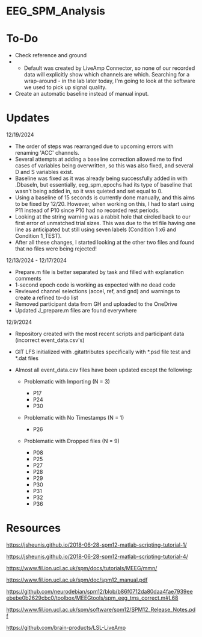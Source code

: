 # EEG_SPM_Analysis

# To-Do

* Check reference and ground
* * Default was created by LiveAmp Connector, so none of our recorded data will explicitly show which channels are which. Searching for a wrap-around - in the lab later today, I'm going to look at the software we used to pick up signal quality.
* Create an automatic baseline instead of manual input.

# Updates

12/19/2024
* The order of steps was rearranged due to upcoming errors with renaming 'ACC' channels.
* Several attempts at adding a baseline correction allowed me to find cases of variables being overwritten, so this was also fixed, and several D and S variables exist.
* Baseline was fixed as it was already being successfully added in with .Dbaseln, but essentially, eeg_spm_epochs had its type of baseline that wasn't being added in, so it was quieted and set equal to 0.
* Using a baseline of 15 seconds is currently done manually, and this aims to be fixed by 12/20. However, when working on this, I had to start using P11 instead of P10 since P10 had no recorded rest periods.
* Looking at the string warning was a rabbit hole that circled back to our first error of unmatched trial sizes. This was due to the trl file having one line as anticipated but still using seven labels (Condition 1 x6 and Condition 1_TEST).
* After all these changes, I started looking at the other two files and found that no files were being rejected!

12/13/2024 - 12/17/2024
* Prepare.m file is better separated by task and filled with explanation comments
* 1-second epoch code is working as expected with no dead code
* Reviewed channel selections (accel, ref, and gnd) and warnings to create a refined to-do list
* Removed participant data from GH and uploaded to the OneDrive
* Updated J_prepare.m files are found everywhere

12/9/2024
* Repository created with the most recent scripts and participant data (incorrect event_data.csv's)
* GIT LFS initialized with .gitattributes specifically with *.psd file test and *.dat files
* Almost all event_data.csv files have been updated except the following:

  * Problematic with Importing (N = 3)
    * P17
    * P24
    * P30

  * Problematic with No Timestamps (N = 1)
    * P26

  * Problematic with Dropped files (N = 9)
    * P08
    * P25
    * P27
    * P28
    * P29
    * P30
    * P31
    * P32
    * P36

# Resources

https://jsheunis.github.io/2018-06-28-spm12-matlab-scripting-tutorial-1/

https://jsheunis.github.io/2018-06-28-spm12-matlab-scripting-tutorial-4/

https://www.fil.ion.ucl.ac.uk/spm/docs/tutorials/MEEG/mmn/

https://www.fil.ion.ucl.ac.uk/spm/doc/spm12_manual.pdf

https://github.com/neurodebian/spm12/blob/b86f0712da80daa4fae7939eeebebe0b2629cbc0/toolbox/MEEGtools/spm_eeg_tms_correct.m#L68

https://www.fil.ion.ucl.ac.uk/spm/software/spm12/SPM12_Release_Notes.pdf

https://github.com/brain-products/LSL-LiveAmp
